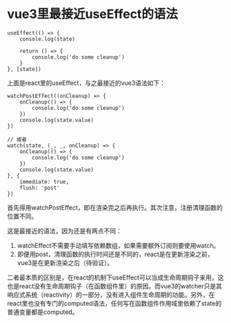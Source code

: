 # vue3里最接近useEffect的语法

```
useEffect(() => {
    console.log(state)

    return () => {
        console.log('do some cleanup')
    }
}, [state])
```
上面是react里的useEffect，与之最接近的vue3语法如下：
```
watchPostEffect((onCleanup) => {
    onCleanup(() => {
        console.log('do some cleanup')
    })
    console.log(state.value)
})

// 或者
watch(state, (_, _, onCleanup) => {
    onCleanup(() => {
        console.log('do some cleanup')
    })
    console.log(state.value)
}, {
    immediate: true,
    flush: 'post'
})
```
首先得用watchPostEffect，即在渲染完之后再执行。其次注意，注册清理函数的位置不同。

这是最接近的语法，因为还是有两点不同：
1. watchEffect不需要手动填写依赖数组，如果需要额外订阅则要使用watch。
1. 即便用post，清理函数的执行时间还是不同的，react是在更新渲染之前，vue3是在更新渲染之后（待验证）。

二者最本质的区别是，在react的机制下useEffect可以当成生命周期钩子来用，这也是react没有生命周期钩子（在函数组件里）的原因。而vue3的watcher只是其响应式系统（reactivity）的一部分，没有进入组件生命周期的功能。另外，在react里也没有专门的computed语法，任何写在函数组件作用域里依赖了state的普通变量都是computed。